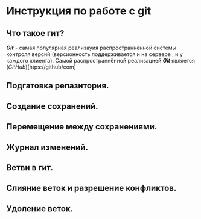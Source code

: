 # Инструкция по работе с git

## Что такое гит?
***Git*** - самая популярная реализауия распространнённой системы контроля версий (версионность поддерживается и на сервере , и у каждого клиента). Самой распространнённой реализацией ***Git*** является (*GitHub*)[htps://github/com]

## Подгатовка репазитория.

## Создание сохранений. 

## Перемещение между сохранениями.

## Журнал изменений.

## Ветви в гит.

## Слияние веток и разрешение конфликтов.

## Удоление веток.